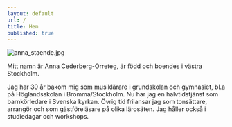 ```yaml
---
layout: default
url: /
title: Hem
published: true
---
```

![anna_staende.jpg]({{site.baseurl}}/src/render/pages/anna_staende.jpg)

Mitt namn är Anna Cederberg-Orreteg, är född och boendes i västra Stockholm.

Jag har 30 år bakom mig som musiklärare i grundskolan och gymnasiet, bl.a på Höglandsskolan i Bromma/Stockholm. Nu har jag en halvtidstjänst som barnkörledare i Svenska kyrkan. Övrig tid frilansar jag som tonsättare, arrangör och som gästföreläsare på olika lärosäten. Jag håller också i studiedagar och workshops.
